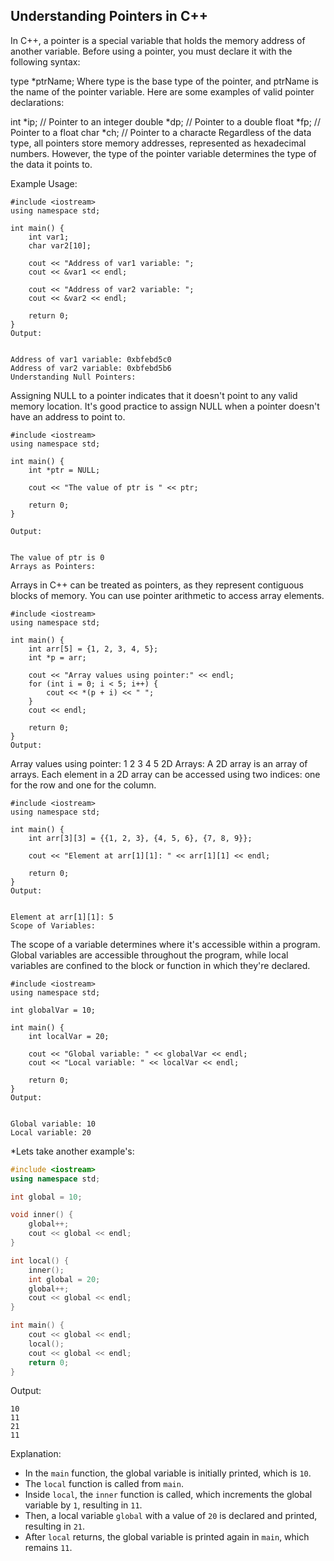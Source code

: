 
## Understanding Pointers in C++
In C++, a pointer is a special variable that holds the memory address of another variable. Before using a pointer, you must declare it with the following syntax:

type *ptrName;
Where type is the base type of the pointer, and ptrName is the name of the pointer variable. Here are some examples of valid pointer declarations:


int *ip;     // Pointer to an integer
double *dp;  // Pointer to a double
float *fp;   // Pointer to a float
char *ch;    // Pointer to a characte
Regardless of the data type, all pointers store memory addresses, represented as hexadecimal numbers. However, the type of the pointer variable determines the type of the data it points to.

Example Usage:

```
#include <iostream>
using namespace std;

int main() {
    int var1;
    char var2[10];

    cout << "Address of var1 variable: ";
    cout << &var1 << endl;

    cout << "Address of var2 variable: ";
    cout << &var2 << endl;

    return 0;
}
Output:


Address of var1 variable: 0xbfebd5c0
Address of var2 variable: 0xbfebd5b6
Understanding Null Pointers:

```

Assigning NULL to a pointer indicates that it doesn't point to any valid memory location. It's good practice to assign NULL when a pointer doesn't have an address to point to.


```
#include <iostream>
using namespace std;

int main() {
    int *ptr = NULL;

    cout << "The value of ptr is " << ptr;

    return 0;
}

Output:


The value of ptr is 0
Arrays as Pointers:
```

Arrays in C++ can be treated as pointers, as they represent contiguous blocks of memory. You can use pointer arithmetic to access array elements.



```
#include <iostream>
using namespace std;

int main() {
    int arr[5] = {1, 2, 3, 4, 5};
    int *p = arr;

    cout << "Array values using pointer:" << endl;
    for (int i = 0; i < 5; i++) {
        cout << *(p + i) << " ";
    }
    cout << endl;

    return 0;
}
Output:
```

Array values using pointer:
1 2 3 4 5
2D Arrays:
A 2D array is an array of arrays. Each element in a 2D array can be accessed using two indices: one for the row and one for the column.


```
#include <iostream>
using namespace std;

int main() {
    int arr[3][3] = {{1, 2, 3}, {4, 5, 6}, {7, 8, 9}};

    cout << "Element at arr[1][1]: " << arr[1][1] << endl;

    return 0;
}
Output:


Element at arr[1][1]: 5
Scope of Variables:
```

The scope of a variable determines where it's accessible within a program. Global variables are accessible throughout the program, while local variables are confined to the block or function in which they're declared.


```
#include <iostream>
using namespace std;

int globalVar = 10;

int main() {
    int localVar = 20;

    cout << "Global variable: " << globalVar << endl;
    cout << "Local variable: " << localVar << endl;

    return 0;
}
Output:


Global variable: 10
Local variable: 20
```



*Lets take another example's:

```cpp
#include <iostream>
using namespace std;

int global = 10;

void inner() {
    global++;
    cout << global << endl;
}

int local() {
    inner();
    int global = 20;
    global++;
    cout << global << endl;
}

int main() {
    cout << global << endl;
    local();
    cout << global << endl;
    return 0;
}
```

Output:

```
10
11
21
11
```

Explanation:
- In the `main` function, the global variable is initially printed, which is `10`.
- The `local` function is called from `main`.
- Inside `local`, the `inner` function is called, which increments the global variable by `1`, resulting in `11`.
- Then, a local variable `global` with a value of `20` is declared and printed, resulting in `21`.
- After `local` returns, the global variable is printed again in `main`, which remains `11`.

